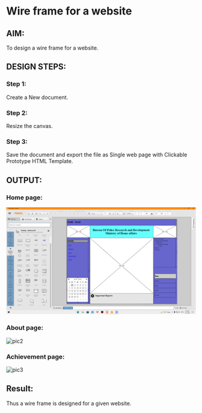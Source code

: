 # Wire frame for a website

## AIM:
To design a wire frame for a website.

## DESIGN STEPS:

### Step 1:
Create a New document.

### Step 2:
Resize the canvas.

### Step 3:
Save the document and export the file as Single web page with Clickable Prototype HTML Template.

## OUTPUT:
### Home page:

![pic1](/pic1.png)


### About page:
![pic2](https://user-images.githubusercontent.com/93427205/151908572-3da39993-b592-478a-9669-a65de781d5ce.png)


### Achievement page:

![pic3](https://user-images.githubusercontent.com/93427205/151908586-7f356086-fd2f-4231-8369-1d0af3e9e3c1.png)


## Result:
Thus a wire frame is designed for a given website.
